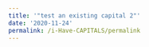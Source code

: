 ```yaml
---
title: '"test an existing capital 2"'
date: '2020-11-24'
permalink: /i-Have-CAPITALS/permalink
---
```


